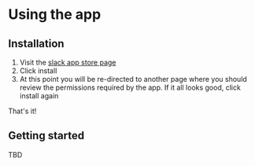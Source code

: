 # Using the app

## Installation

1. Visit the [slack app store page](https://slack.com/apps/A8Z9J2Z1S-lunch-buddies)
1. Click install
1. At this point you will be re-directed to another page where you should review the permissions required by the app. If it all looks good, click install again

That's it!

## Getting started

TBD
